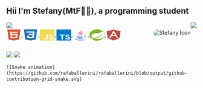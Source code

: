 ## Hii I'm Stefany(MtF:transgender_flag:), a programming student

<div>
  <a href="https://github.com/Stefany-Campanhoni">
  <img height="180em" src="https://github-readme-stats.vercel.app/api?username=Stefany-Campanhoni&show_icons=true&theme=dracula&include_all_commits=true&count_private=true" />
  <img height="180em" src="https://github-readme-stats.vercel.app/api/top-langs/?username=Stefany-Campanhoni&layout=compact&langs_count=7&theme=dracula" align="right"/>
</div> 

<div style="display: inline_block;">
  <img align="center" alt="HTML5 Icon" height="30" width="40" src="https://github.com/devicons/devicon/blob/master/icons/html5/html5-plain.svg">
  <img align="center" alt="CSS3 Icon" height="30" width="40" src="https://github.com/devicons/devicon/blob/master/icons/css3/css3-plain.svg">
  <img align="center" alt="JS Icon" height="30" width="40" src="https://github.com/devicons/devicon/blob/master/icons/javascript/javascript-plain.svg">
  <img align="center" alt="TS Icon" height="30" width="40" src="https://github.com/devicons/devicon/blob/master/icons/typescript/typescript-plain.svg">
  <img align="center" alt="Java Icon" height="30" width="40" src="https://github.com/devicons/devicon/blob/master/icons/java/java-original.svg">
  <img align="center" alt="Spring Icon" height="30" width="40" src="https://github.com/devicons/devicon/blob/master/icons/spring/spring-original.svg">
  <img align="center" alt="Angular Icon" height="30" width="40" src="https://github.com/devicons/devicon/blob/master/icons/angularjs/angularjs-plain.svg">
	<img align="right" alt="Stefany Icon" src="https://media.discordapp.net/attachments/909181825656684594/1029396658628345907/rounded-in-photoretrica.png?width=150&height=150" style="border-radius: 10px;">
</div>

##
 
<div> 
  <a href = "mailto:scampanhoni@gmail.com"><img src="https://img.shields.io/badge/-Gmail-%23933?style=for-the-badge&logo=gmail&logoColor=white" target="_blank"></a>
  <a href="https://www.linkedin.com/in/william-campanhoni-81752523b" target="_blank"><img src="https://img.shields.io/badge/-LinkedIn-%230077B5?style=for-the-badge&logo=linkedin&logoColor=white" target="_blank"></a> 
	
	![Snake animation](https://github.com/rafaballerini/rafaballerini/blob/output/github-contribution-grid-snake.svg)
	
</div> 
